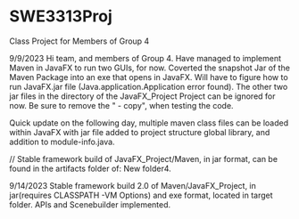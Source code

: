# SWE3313Proj
Class Project for Members of Group 4

9/9/2023
Hi team, and members of Group 4. Have managed to implement Maven in JavaFX to run two GUIs, for now.
Coverted the snapshot Jar of the Maven Package into an exe that opens in JavaFX.
Will have to figure how to run JavaFX.jar file (Java.application.Application error found).
The other two jar files in the directory of the JavaFX_Project Project can be ignored for now.
Be sure to remove the " - copy", when testing the code.

Quick update on the following day, multiple maven class files can be loaded within JavaFX with
jar file added to project structure global library, and addition to module-info.java.

// Stable framework build of JavaFX_Project/Maven, in jar format, can be found in the artifacts folder of: New folder4.

9/14/2023
Stable framework build 2.0 of Maven/JavaFX_Project, in jar(requires CLASSPATH -VM Options) and exe format, located in target folder.
APIs and Scenebuilder implemented.
